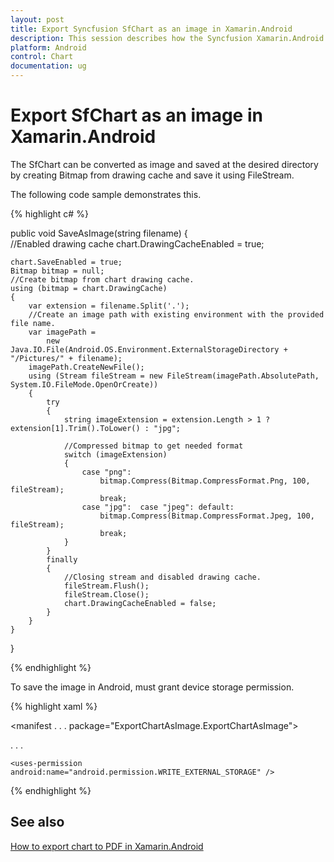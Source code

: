 ```yaml
---
layout: post
title: Export Syncfusion SfChart as an image in Xamarin.Android
description: This session describes how the Syncfusion Xamarin.Android SfChart can be exported as an image at device storage.
platform: Android
control: Chart
documentation: ug
---
```


# Export SfChart as an image in Xamarin.Android

The SfChart can be converted as image and saved at the desired directory by creating Bitmap from drawing cache and save it using FileStream.

The following code sample demonstrates this.

{% highlight c# %}

public void SaveAsImage(string filename) 
{       
    //Enabled drawing cache
    chart.DrawingCacheEnabled = true; 
    
    chart.SaveEnabled = true; 
    Bitmap bitmap = null; 
    //Create bitmap from chart drawing cache.
    using (bitmap = chart.DrawingCache) 
    { 
        var extension = filename.Split('.'); 
        //Create an image path with existing environment with the provided file name.
        var imagePath = 
            new Java.IO.File(Android.OS.Environment.ExternalStorageDirectory + "/Pictures/" + filename); 
        imagePath.CreateNewFile(); 
        using (Stream fileStream = new FileStream(imagePath.AbsolutePath, System.IO.FileMode.OpenOrCreate)) 
        { 
            try 
            { 
                string imageExtension = extension.Length > 1 ? extension[1].Trim().ToLower() : "jpg"; 

                //Compressed bitmap to get needed format
                switch (imageExtension) 
                { 
                    case "png": 
                        bitmap.Compress(Bitmap.CompressFormat.Png, 100, fileStream); 
                        break; 
                    case "jpg":  case "jpeg": default: 
                        bitmap.Compress(Bitmap.CompressFormat.Jpeg, 100, fileStream); 
                        break; 
                } 
            } 
            finally 
            { 
                //Closing stream and disabled drawing cache. 
                fileStream.Flush(); 
                fileStream.Close(); 
                chart.DrawingCacheEnabled = false; 
            } 
        } 
    } 
}

{% endhighlight  %}

To save the image in Android, must grant device storage permission.

{% highlight xaml %}

<manifest . . . 
          package="ExportChartAsImage.ExportChartAsImage">

. . . 

	<uses-permission android:name="android.permission.WRITE_EXTERNAL_STORAGE" />
</manifest>

{% endhighlight  %}

## See also

[How to export chart to PDF in Xamarin.Android](https://www.syncfusion.com/kb/9370/how-to-export-chart-to-pdf-in-xamarin-android)